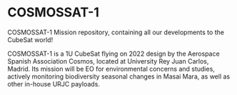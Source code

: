 # COSMOSSAT-1
COSMOSSAT-1 Mission repository, containing all our developments to the CubeSat world!

COSMOSSAT-1 is a 1U CubeSat flying on 2022 design by the Aerospace Spanish Association Cosmos, located at University Rey Juan Carlos, Madrid. Its mission will be EO for environmental concerns and studies, actively monitoring biodiversity seasonal changes in Masai Mara, as well as other in-house URJC payloads. 
